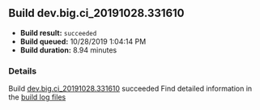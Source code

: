 ## Build dev.big.ci_20191028.331610
- **Build result:** `succeeded`
- **Build queued:** 10/28/2019 1:04:14 PM
- **Build duration:** 8.94 minutes
### Details
Build [dev.big.ci_20191028.331610](https://winappstudio.visualstudio.com/web/build.aspx?pcguid=a4ef43be-68ce-4195-a619-079b4d9834c2&builduri=vstfs%3a%2f%2f%2fBuild%2fBuild%2f31610) succeeded
Find detailed information in the [build log files]()
